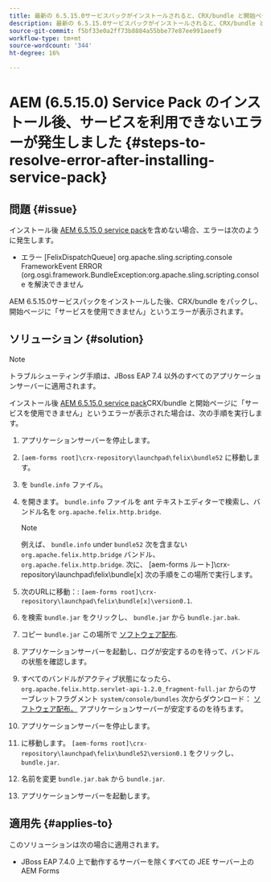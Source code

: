 ```yaml
---
title: 最新の 6.5.15.0サービスパックがインストールされると、CRX/bundle と開始ページサービスが使用できなくなる
description: 最新の 6.5.15.0サービスパックがインストールされると、CRX/bundle と開始ページサービスが使用できなくなる
source-git-commit: f5bf33e0a2ff73b8884a55bbe77e87ee991aeef9
workflow-type: tm+mt
source-wordcount: '344'
ht-degree: 16%

---
```



# AEM (6.5.15.0) Service Pack のインストール後、サービスを利用できないエラーが発生しました {#steps-to-resolve-error-after-installing-service-pack}

## 問題 {#issue}

インストール後 [AEM 6.5.15.0 service pack](https://experience.adobe.com/#/downloads/content/software-distribution/en/aem.html?package=/content/software-distribution/jp/details.html/content/dam/aem/public/adobe/packages/cq650/servicepack/aem-service-pkg-6.5.15.0.zip)を含めない場合、エラーは次のように発生します。
* エラー [FelixDispatchQueue] org.apache.sling.scripting.console FrameworkEvent ERROR (org.osgi.framework.BundleException:org.apache.sling.scripting.console を解決できません

AEM 6.5.15.0サービスパックをインストールした後、CRX/bundle をパックし、開始ページに「サービスを使用できません」というエラーが表示されます。

## ソリューション {#solution}

>[!NOTE]
>
>トラブルシューティング手順は、JBoss EAP 7.4 以外のすべてのアプリケーションサーバーに適用されます。

インストール後 [AEM 6.5.15.0 service pack](https://experience.adobe.com/#/downloads/content/software-distribution/en/aem.html?package=/content/software-distribution/jp/details.html/content/dam/aem/public/adobe/packages/cq650/servicepack/aem-service-pkg-6.5.15.0.zip)CRX/bundle と開始ページに「サービスを使用できません」というエラーが表示された場合は、次の手順を実行します。

1. アプリケーションサーバーを停止します。
1. `[aem-forms root]\crx-repository\launchpad\felix\bundle52` に移動します。
1. を `bundle.info` ファイル。
1. を開きます。 `bundle.info` ファイルを ant テキストエディターで検索し、バンドル名を `org.apache.felix.http.bridge`.

   >[!NOTE]
   >
   >例えば、 `bundle.info` under `bundle52` 次を含まない `org.apache.felix.http.bridge` バンドル、 `org.apache.felix.http.bridge`. 次に、 [aem-forms ルート]\crx-repository\launchpad\felix\bundle[x] 次の手順をこの場所で実行します。

1. 次のURLに移動：: `[aem-forms root]\crx-repository\launchpad\felix\bundle[x]\version0.1`.
1. を検索 `bundle.jar` をクリックし、 `bundle.jar` から `bundle.jar.bak`.
1. コピー `bundle.jar` この場所で [ソフトウェア配布](https://experience.adobe.com/#/downloads/content/software-distribution/en/aem.html?package=/content/software-distribution/en/details.html/content/dam/aem/public/adobe/packages/cq650/featurepack/bundle.jar).
1. アプリケーションサーバーを起動し、ログが安定するのを待って、バンドルの状態を確認します。
1. すべてのバンドルがアクティブ状態になったら、 `org.apache.felix.http.servlet-api-1.2.0_fragment-full.jar` からのサーブレットフラグメント `system/console/bundles` 次からダウンロード： [ソフトウェア配布。](https://experience.adobe.com/#/downloads/content/software-distribution/en/aem.html?package=/content/software-distribution/en/details.html/content/dam/aem/public/adobe/packages/cq650/featurepack/org.apache.felix.http.servlet-api-1.2.0_fragment_full.jar) アプリケーションサーバーが安定するのを待ちます。
1. アプリケーションサーバーを停止します。
1. に移動します。 `[aem-forms root]\crx-repository\launchpad\felix\bundle52\version0.1` をクリックし、 `bundle.jar`.
1. 名前を変更 `bundle.jar.bak` から `bundle.jar`.
1. アプリケーションサーバーを起動します。

## 適用先 {#applies-to}

このソリューションは次の場合に適用されます。
* JBoss EAP 7.4.0 上で動作するサーバーを除くすべての JEE サーバー上のAEM Forms
